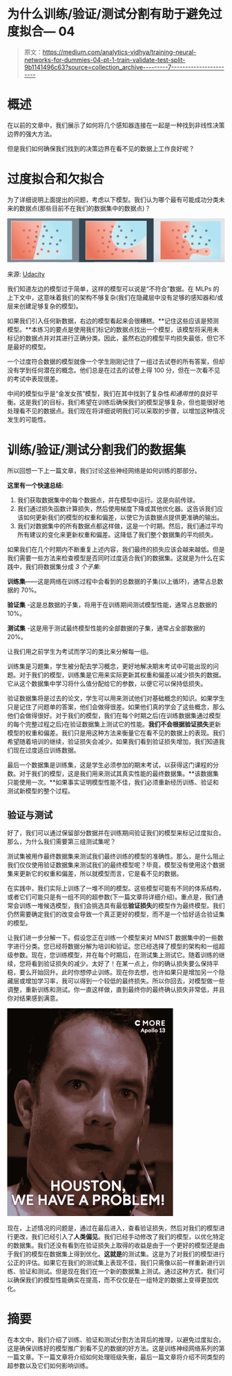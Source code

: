 # 为什么训练/验证/测试分割有助于避免过度拟合— 04

> 原文：<https://medium.com/analytics-vidhya/training-neural-networks-for-dummies-04-pt-1-train-validate-test-split-9b1141496c63?source=collection_archive---------7----------------------->

# 概述

在以前的文章中，我们展示了如何将几个感知器连接在一起是一种找到非线性决策边界的强大方法。

但是我们如何确保我们找到的决策边界在看不见的数据上工作良好呢？

# 过度拟合和欠拟合

为了详细说明上面提出的问题，考虑以下模型。我们认为哪个最有可能成功分类未来的数据点(那些目前不在我们的数据集中的数据点)？

![](img/bd70ced2a644ea0a947098ad06a47599.png)

来源: [Udacity](https://classroom.udacity.com/courses/ud188/lessons/b4ca7aaa-b346-43b1-ae7d-20d27b2eab65/concepts/207e59e5-4542-4bf3-9acf-2c67c22525e8)

我们知道左边的模型过于简单，这样的模型可以说是“不符合”数据。在 MLPs 的上下文中，这意味着我们的架构不够复杂(我们在隐藏层中没有足够的感知器和/或层来创建足够复杂的模型)。

如果我们引入任何新数据，右边的模型看起来会很糟糕。**记住这些应该是预测模型。**本练习的要点是使用我们标记的数据点找出一个模型，该模型将采用未标记的数据点并对其进行正确分类。因此，虽然右边的模型平均损失最低，但它不是最好的模型。

一个过度符合数据的模型就像一个学生刚刚记住了一组过去试卷的所有答案，但却没有学到任何潜在的概念。他们总是在过去的试卷上得 100 分，但在一次看不见的考试中表现很差。

中间的模型似乎是“金发女孩”模型，我们在其中找到了复杂性*和通用性*的良好平衡。这是我们的目标，我们希望在训练后确保我们的模型足够复杂，但也能很好地处理看不见的数据点。我们现在将详细说明我们可以采取的步骤，以增加这种情况发生的可能性。

# 训练/验证/测试分割我们的数据集

所以回想一下上一篇文章，我们讨论这些神经网络是如何训练的那部分。

**这里有一个快速总结:**

1.  我们获取数据集中的每个数据点，并在模型中运行。这是向前传球。
2.  我们通过损失函数计算损失，然后使用梯度下降或其他优化器。这告诉我们应该如何更新我们的模型的权重和偏差，以使它为该数据点提供更准确的输出。
3.  我们对数据集中的所有数据点都这样做，这是一个时期。然后，我们通过平均所有建议的变化来更新权重和偏差。这降低了我们整个数据集的平均损失。

如果我们在几个时期内不断重复上述内容，我们最终的损失应该会越来越低。但是我们需要一些方法来检查模型是否同时过度适合我们的数据集。这就是为什么在实践中，我们将数据集分成 *3 个子集*:

**训练集**——这是网络在训练过程中会看到的总数据的子集(以上循环)，通常占总数据的 70%。

**验证集** -这是总数据的子集，将用于在训练期间测试模型性能，通常占总数据的 10%。

**测试集** -这是用于测试最终模型性能的全部数据的子集，通常占全部数据的 20%。

让我们用之前学生为考试而学习的类比来分解每一组。

训练集是习题集，学生被分配去学习概念，更好地解决期末考试中可能出现的问题。对于我们的模型，训练集是它用来实际更新其权重和偏差以减少损失的数据。它从这个数据集中学习将什么值分配给它的参数，以便它可以保持低损失。

验证数据集将是过去的论文，学生可以用来测试他们对基础概念的知识。如果学生只是记住了问题单的答案，他们会做得很差。如果他们真的学会了这些概念，那么他们会做得很好。对于我们的模型，我们在每个时期之后(在训练数据集通过模型的每个完整过程之后)在验证数据集上测试它的性能。**我们不会根据验证损失**更新模型的权重和偏差。我们只是用这种方法来衡量它在看不见的数据上的表现。我们希望随着培训的继续，验证损失会减少。如果我们看到验证损失增加，我们知道我们现在过度适应训练数据。

最后一个数据集是训练集，这是学生必须参加的期末考试，以获得这门课程的分数。对于我们的模型，这是我们用来测试其真实性能的最终数据集。**该数据集只能使用一次。**如果事实证明模型性能不佳，我们必须重新经历训练、验证和测试新模型的整个过程。

## 验证与测试

好了，我们可以通过保留部分数据并在训练期间验证我们的模型来标记过度拟合。那么，为什么我们需要第三组测试集呢？

测试集被用作最终数据集来测试我们最终训练的模型的准确性。那么，是什么阻止我们仅仅使用验证数据集来测试我们的最终模型呢？毕竟，模型没有使用这个数据集来更新它的权重和偏差，所以就模型而言，它是看不见的数据。

在实践中，我们实际上训练了一堆不同的模型。这些模型可能有不同的体系结构，或者它们可能只是有一组不同的超参数(下一篇文章将详细介绍)。重点是，我们通常会训练一堆候选模型，我们会挑选具有最低**验证损失**的模型作为最终模型。我们仍然需要确定我们的改变会导致一个真正更好的模型，而不是一个恰好适合验证集的模型。

让我们进一步分解一下。假设您正在训练一个模型来对 MNIST 数据集中的一些数字进行分类。您已经将数据分解为培训和验证。您已经选择了模型的架构和一组超级参数。现在，您训练模型，并在每个时期后，在测试集上测试它。随着训练的继续，您将看到验证损失的减少。太好了！在某一点上，你的确认损失要么保持平稳，要么开始回升。此时你想停止训练。现在你去想，也许如果只是增加另一个隐藏层或增加学习率，我可以得到一个较低的最终损失。所以你回去，对模型做一些调整，重新训练和测试。你一直这样做，直到最终你的最终确认损失非常低，并且你对结果感到满意。

![](img/85384eb6546e957519530925f065aefb.png)

现在，上述情况的问题是，通过在最后进入，查看验证损失，然后对我们的模型进行更改，我们已经引入了**人类偏见**。我们已经手动修改了我们的模型，以优化特定的数据集。我们还没有看到在验证损失上取得的收益是由于一个更好的模型还是由于我们的模型在数据集上得到优化。**这就是**的测试集。这是为了对我们的模型进行公正的评估。如果它在我们的测试集上表现不佳，我们只需像以前一样重新进行训练、验证和测试。但是现在我们在一个新的数据集上测试。通过这种方式，我们可以确保我们的模型性能确实在提高，而不仅仅是在一组特定的数据上变得更加优化。

# 摘要

在本文中，我们介绍了训练、验证和测试分割方法背后的推理，以避免过度拟合。这是确保训练好的模型推广到看不见的数据的好方法。这是训练神经网络系列的第一篇文章。下一篇文章将介绍如何处理班级失衡，最后一篇文章将介绍不同类型的超参数以及它们如何影响训练。